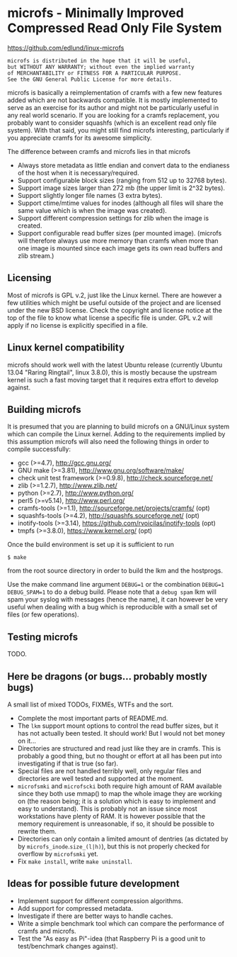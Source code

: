
# microfs - Minimally Improved Compressed Read Only File System

https://github.com/edlund/linux-microfs

    microfs is distributed in the hope that it will be useful,
    but WITHOUT ANY WARRANTY; without even the implied warranty
    of MERCHANTABILITY or FITNESS FOR A PARTICULAR PURPOSE.
    See the GNU General Public License for more details.

microfs is basically a reimplementation of cramfs with a few new
features added which are not backwards compatible. It is mostly
implemented to serve as an exercise for its author and might not
be particularly useful in any real world scenario. If you are
looking for a cramfs replacement, you probably want to consider
squashfs (which is an excellent read only file system). With that
said, you might still find microfs interesting, particularly if
you appreciate cramfs for its awesome simplicity.

The difference between cramfs and microfs lies in that microfs

 * Always store metadata as little endian and convert data to the
   endianess of the host when it is necessary/required.
 * Support configurable block sizes (ranging from 512 up to 32768
   bytes).
 * Support image sizes larger than 272 mb (the upper limit is
   2^32 bytes).
 * Support slightly longer file names (3 extra bytes).
 * Support ctime/mtime values for inodes (although all files will
   share the same value which is when the image was created).
 * Support different compression settings for zlib when the image
   is created.
 * Support configurable read buffer sizes (per mounted image).
   (microfs will therefore always use more memory than cramfs when
   more than one image is mounted since each image gets its own
   read buffers and zlib stream.)

## Licensing

Most of microfs is GPL v.2, just like the Linux kernel. There are
however a few utilities which might be useful outside of the project
and are licensed under the new BSD license. Check the copyright and
license notice at the top of the file to know what license a specific
file is under. GPL v.2 will apply if no license is explicitly specified
in a file.

## Linux kernel compatibility

microfs should work well with the latest Ubuntu release (currently
Ubuntu 13.04 "Raring Ringtail", linux 3.8.0), this is mostly because
the upstream kernel is such a fast moving target that it requires
extra effort to develop against.

## Building microfs

It is presumed that you are planning to build microfs on a GNU/Linux
system which can compile the Linux kernel. Adding to the requirements
implied by this assumption microfs will also need the following
things in order to compile successfully:

 * gcc (>=4.7), http://gcc.gnu.org/
 * GNU make (>=3.81), http://www.gnu.org/software/make/
 * check unit test framework (>=0.9.8), http://check.sourceforge.net/
 * zlib (>=1.2.7), http://www.zlib.net/
 * python (>=2.7), http://www.python.org/
 * perl5 (>=v5.14), http://www.perl.org/
 * cramfs-tools (>=1.1), http://sourceforge.net/projects/cramfs/ (opt)
 * squashfs-tools (>=4.2), http://squashfs.sourceforge.net/ (opt)
 * inotify-tools (>=3.14), https://github.com/rvoicilas/inotify-tools (opt)
 * tmpfs (>=3.8.0), https://www.kernel.org/ (opt)

Once the build environment is set up it is sufficient to run

    $ make

from the root source directory in order to build the lkm and the
hostprogs.

Use the make command line argument `DEBUG=1` or the combination
`DEBUG=1 DEBUG_SPAM=1` to do a debug build. Please note that a `debug
spam` lkm will spam your syslog with messages (hence the name),
it can however be very useful when dealing with a bug which is
reproducible with a small set of files (or few operations).

## Testing microfs

TODO.

## Here be dragons (or bugs... probably mostly bugs)

A small list of mixed TODOs, FIXMEs, WTFs and the sort.

 * Complete the most important parts of README.md.
 * The `lkm` support mount options to control the read buffer
   sizes, but it has not actually been tested. It should work! But
   I would not bet money on it...
 * Directories are structured and read just like they are in cramfs.
   This is probably a good thing, but no thought or effort at all
   has been put into investigating if that is true (so far).
 * Special files are not handled terribly well, only regular files
   and directories are well tested and supported at the moment.
 * `microfsmki` and `microfscki` both require high amount of RAM
   available since they both use mmap() to map the whole image
   they are working on (the reason being; it is a solution which
   is easy to implement and easy to understand). This is probably
   not an issue since most workstations have plenty of RAM. It
   is however possible that the memory requirement is unreasonable,
   if so, it should be possible to rewrite them.
 * Directories can only contain a limited amount of dentries
   (as dictated by by `microfs_inode`.`size_(l|h)`), but this
   is not properly checked for overflow by `microfsmki` yet.
 * Fix `make install`, write `make uninstall`.

## Ideas for possible future development

 * Implement support for different compression algorithms.
 * Add support for compressed metadata.
 * Investigate if there are better ways to handle caches.
 * Write a simple benchmark tool which can compare the performance
   of cramfs and microfs.
 * Test the "As easy as Pi"-idea (that Raspberry Pi is a good
   unit to test/benchmark changes against).
